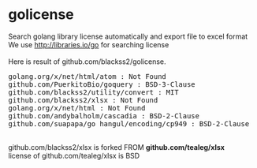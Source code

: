 # golicense
Search golang library license automatically and export file to excel format<br>
We use http://libraries.io/go for searching license<br>
<br>
Here is result of github.com/blackss2/golicense.<br>
<pre>
golang.org/x/net/html/atom : Not Found
github.com/PuerkitoBio/goquery : BSD-3-Clause
github.com/blackss2/utility/convert : MIT
github.com/blackss2/xlsx : Not Found
golang.org/x/net/html : Not Found
github.com/andybalholm/cascadia : BSD-2-Clause
github.com/suapapa/go_hangul/encoding/cp949 : BSD-2-Clause
</pre>
<br>
github.com/blackss2/xlsx is forked FROM <b>github.com/tealeg/xlsx</b><br>
license of github.com/tealeg/xlsx is BSD<br>
<br>
